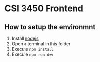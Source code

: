 # CSI 3450 Frontend

## How to setup the environmnt

1. Install [nodejs](https://nodejs.org/en)
2. Open a terminal in this folder
3. Execute `npm install`
4. Execute `npm run dev`


